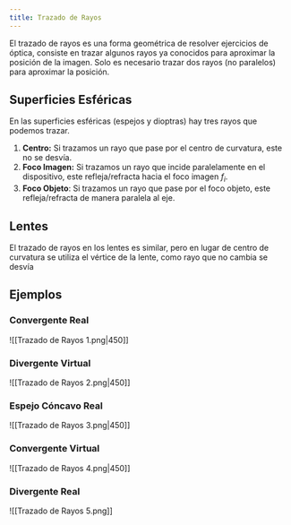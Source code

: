 ```yaml
---
title: Trazado de Rayos
---
```


El trazado de rayos es una forma geométrica de resolver ejercicios de óptica, consiste en trazar algunos rayos ya conocidos para aproximar la posición de la imagen. Solo es necesario trazar dos rayos (no paralelos) para aproximar la posición.

## Superficies Esféricas

En las superficies esféricas (espejos y dioptras) hay tres rayos que podemos trazar.

1. **Centro:** Si trazamos un rayo que pase por el centro de curvatura, este no se desvía.
2. **Foco Imagen:** Si trazamos un rayo que incide paralelamente en el dispositivo, este refleja/refracta hacia el foco imagen $f_i$.
3. **Foco Objeto**: Si trazamos un rayo que pase por el foco objeto, este refleja/refracta de manera paralela al eje.

## Lentes

El trazado de rayos en los lentes es similar, pero en lugar de centro de curvatura se utiliza el vértice de la lente, como rayo que no cambia se desvía

## Ejemplos

### Convergente Real

![[Trazado de Rayos 1.png|450]]

### Divergente Virtual

![[Trazado de Rayos 2.png|450]]

### Espejo Cóncavo Real

![[Trazado de Rayos 3.png|450]]

### Convergente Virtual

![[Trazado de Rayos 4.png|450]]

### Divergente Real

![[Trazado de Rayos 5.png]]
